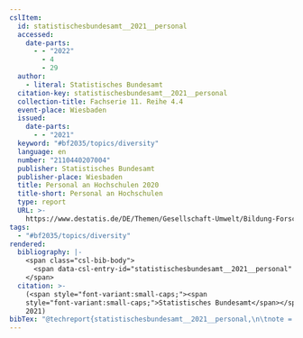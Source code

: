 ```yaml
---
cslItem:
  id: statistischesbundesamt__2021__personal
  accessed:
    date-parts:
      - - "2022"
        - 4
        - 29
  author:
    - literal: Statistisches Bundesamt
  citation-key: statistischesbundesamt__2021__personal
  collection-title: Fachserie 11. Reihe 4.4
  event-place: Wiesbaden
  issued:
    date-parts:
      - - "2021"
  keyword: "#bf2035/topics/diversity"
  language: en
  number: "2110440207004"
  publisher: Statistisches Bundesamt
  publisher-place: Wiesbaden
  title: Personal an Hochschulen 2020
  title-short: Personal an Hochschulen
  type: report
  URL: >-
    https://www.destatis.de/DE/Themen/Gesellschaft-Umwelt/Bildung-Forschung-Kultur/Hochschulen/Publikationen/Downloads-Hochschulen/personal-hochschulen-2110440207004.pdf?__blob=publicationFile
tags:
  - "#bf2035/topics/diversity"
rendered:
  bibliography: |-
    <span class="csl-bib-body">
      <span data-csl-entry-id="statistischesbundesamt__2021__personal" class="csl-entry"><span class='author-bib'>Statistisches Bundesamt</span>. <span class='date-bib'>(2021)</span>. <span class='title'><i><b><span style="font-style:normal;">Personal an Hochschulen 2020</span></b></i></span> (Nr. 2110440207004; Fachserie 11. Reihe 4.4). Statistisches Bundesamt. <span class='URL'><a href='https://www.destatis.de/DE/Themen/Gesellschaft-Umwelt/Bildung-Forschung-Kultur/Hochschulen/Publikationen/Downloads-Hochschulen/personal-hochschulen-2110440207004.pdf?__blob=publicationFile'>LINK</a></span></span>
    </span>
  citation: >-
    (<span style="font-variant:small-caps;"><span
    style="font-variant:small-caps;">Statistisches Bundesamt</span></span>,
    2021)
bibTex: "@techreport{statistischesbundesamt__2021__personal,\n\tnote = {[Online; accessed 2022-04-29]},\n\taddress = {Wiesbaden},\n\tauthor = {{Statistisches Bundesamt}},\n\tseries = {Fachserie 11. {Reihe} 4.4},\n\tyear = {2021},\n\tnumber = {2110440207004},\n\tinstitution = {Statistisches Bundesamt},\n\ttitle = {Personal an {Hochschulen} 2020},\n\turl = {https://www.destatis.de/DE/Themen/Gesellschaft-Umwelt/Bildung-Forschung-Kultur/Hochschulen/Publikationen/Downloads-Hochschulen/personal-hochschulen-2110440207004.pdf?__blob=publicationFile},\n}\n\n"
---
```

